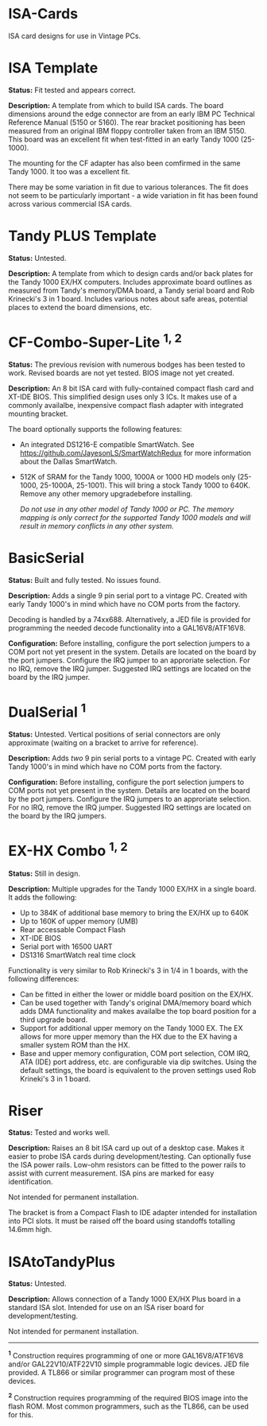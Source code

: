 ISA-Cards
=========

ISA card designs for use in Vintage PCs.

ISA Template
============

**Status:** Fit tested and appears correct.

**Description:** A template from which to build ISA cards. The board dimensions
around the edge connector are from an early IBM PC Technical
Reference Manual (5150 or 5160). The rear bracket positioning
has been measured from an original IBM floppy controller taken
from an IBM 5150. This board was an excellent fit when test-fitted
in an early Tandy 1000 (25-1000).

The mounting for the CF adapter has also been comfirmed in the
same Tandy 1000. It too was a excellent fit. 

There may be some variation in fit due to various tolerances. 
The fit does not seem to be particularly important - a wide variation
in fit has been found across various commercial ISA cards.

Tandy PLUS Template
===================

**Status:** Untested.

**Description:** A template from which to design cards and/or back plates
for the Tandy 1000 EX/HX computers. Includes approximate board outlines
as measured from Tandy's memory/DMA board, a Tandy serial board and
Rob Krinecki's 3 in 1 board. Includes various notes about safe areas,
potential places to extend the board dimensions, etc.

CF-Combo-Super-Lite <sup>1, 2</sup>
===================

**Status:** The previous revision with numerous bodges has been
tested to work. Revised boards are not yet tested. 
BIOS image not yet created.

**Description:** An 8 bit ISA card with fully-contained compact flash card and
XT-IDE BIOS. This simplified design uses only 3 ICs. It makes use
of a commonly availalbe, inexpensive compact flash adapter with
integrated mounting bracket.

The board optionally supports the following features:

* An integrated DS1216-E compatible SmartWatch. See 
  https://github.com/JayesonLS/SmartWatchRedux for more information
   about the Dallas SmartWatch.
* 512K of SRAM for the Tandy 1000, 1000A or 1000 HD models only
  (25-1000, 25-1000A, 25-1001). This will bring a stock Tandy
  1000 to 640K. Remove any other memory upgradebefore installing.

  *Do not use in any other model of Tandy 1000 or PC. The memory
  mapping is only correct for the supported Tandy 1000 models and
  will result in memory conflicts in any other system.*

BasicSerial
===========

**Status:** Built and fully tested. No issues found.

**Description:** Adds a single 9 pin serial port to a vintage PC. Created with early
Tandy 1000's in mind which have no COM ports from the factory.

Decoding is handled by a 74xx688. Alternatively, a JED file is provided
for programming the needed decode functionality into a GAL16V8/ATF16V8.

**Configuration:** Before installing, configure the port selection jumpers
to a COM port not yet present in the system. Details are located on the
board by the port jumpers. Configure the IRQ jumper to an approriate
selection. For no IRQ, remove the IRQ jumper. Suggested IRQ settings are
located on the board by the IRQ jumper.

DualSerial <sup>1</sup>
==========

**Status:** Untested. Vertical positions of serial connectors are only
approximate (waiting on a bracket to arrive for reference).

**Description:** Adds *two* 9 pin serial ports to a vintage PC. Created with early
Tandy 1000's in mind which have no COM ports from the factory.

**Configuration:** Before installing, configure the port selection jumpers
to COM ports not yet present in the system. Details are located on the
board by the port jumpers. Configure the IRQ jumpers to an approriate
selection. For no IRQ, remove the IRQ jumper. Suggested IRQ settings are
located on the board by the IRQ jumpers.

EX-HX Combo <sup>1, 2</sup>
===========

**Status:** Still in design.

**Description:** Multiple upgrades for the Tandy 1000 EX/HX
in a single board. It adds the following:
* Up to 384K of additional base memory to bring the EX/HX up
  to 640K
* Up to 160K of upper memory (UMB)
* Rear accessable Compact Flash
* XT-IDE BIOS
* Serial port with 16500 UART 
* DS1316 SmartWatch real time clock

Functionality is very similar to Rob Krinecki's 3 in 1/4 in 1 boards,
with the following differences:
* Can be fitted in either the lower or middle board position on the
  EX/HX.
* Can be used together with Tandy's original DMA/memory board which
  adds DMA functionality and makes availalbe the top board position
  for a third upgrade board.
* Support for additional upper memory on the Tandy 1000 EX. The EX
  allows for more upper memory than the HX due to the EX having a
  smaller system ROM than the HX. 
* Base and upper memory configuration, COM port selection, COM IRQ,
  ATA (IDE) port address, etc. are configurable via dip switches.
  Using the default settings, the board is equivalent to the proven
  settings used Rob Krineki's 3 in 1 board.

Riser
=====

**Status:** Tested and works well. 

**Description:** Raises an 8 bit ISA card up out of a desktop case. Makes it easier
to probe ISA cards during development/testing. Can optionally fuse
the ISA power rails. Low-ohm resistors can be fitted to the power 
rails to assist with current measurement. ISA pins are marked for 
easy identification.

Not intended for permanent installation. 

The bracket is from a Compact Flash to IDE adapter intended for
installation into PCI slots. It must be raised off the board using
standoffs totalling 14.6mm high.

ISAtoTandyPlus
==============

**Status:** Untested.

**Description:** Allows connection of a Tandy 1000 EX/HX Plus board in a standard
ISA slot. Intended for use on an ISA riser board for 
development/testing. 

Not intended for permanent installation.

---------------
<sup>**1**</sup> Construction requires programming of one or
    more GAL16V8/ATF16V8 and/or GAL22V10/ATF22V10 simple programmable
    logic devices. JED file provided. A TL866 or similar programmer
    can program most of these devices.
    
<sup>**2**</sup> Construction requires programming of the required
    BIOS image into the flash ROM. Most common programmers, such as
    the TL866, can be used for this.

